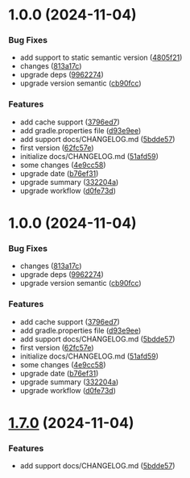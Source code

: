 # 1.0.0 (2024-11-04)


### Bug Fixes

* add support to static semantic version ([4805f21](https://github.com/JonDotsoy/action-semantic-release/commit/4805f21df13a462e6fa1c3bc1a7724bb31cda84e))
* changes ([813a17c](https://github.com/JonDotsoy/action-semantic-release/commit/813a17c5ae3700ed400949ec6308a2638e3ce252))
* upgrade deps ([9962274](https://github.com/JonDotsoy/action-semantic-release/commit/9962274a04cf3598959ce5de6437c8cf3cb236f2))
* upgrade version semantic ([cb90fcc](https://github.com/JonDotsoy/action-semantic-release/commit/cb90fcc0187d00c87d68a67631fc3be0b2117530))


### Features

* add cache support ([3796ed7](https://github.com/JonDotsoy/action-semantic-release/commit/3796ed76425c9bca473560ad04567e6890a68da6))
* add gradle.properties file ([d93e9ee](https://github.com/JonDotsoy/action-semantic-release/commit/d93e9eed6d5638cb06f755ae504d5be82f161c5f))
* add support docs/CHANGELOG.md ([5bdde57](https://github.com/JonDotsoy/action-semantic-release/commit/5bdde576806150268e9d4b0b54f8c7d019ebcab0))
* first version ([62fc57e](https://github.com/JonDotsoy/action-semantic-release/commit/62fc57ef50510212a5d3126269c6767cd26ebb41))
* initialize docs/CHANGELOG.md ([51afd59](https://github.com/JonDotsoy/action-semantic-release/commit/51afd59676d5bb41c7735137d4548d3cc457e617))
* some changes ([4e9cc58](https://github.com/JonDotsoy/action-semantic-release/commit/4e9cc58cd1eeeafb670ae78da84a15964637d8fd))
* upgrade date ([b76ef31](https://github.com/JonDotsoy/action-semantic-release/commit/b76ef318a27a458fa9ceacf32deb142470c1c887))
* upgrade summary ([332204a](https://github.com/JonDotsoy/action-semantic-release/commit/332204ad75a6236992b1f51f70e4fb9274d3e57c))
* upgrade workflow ([d0fe73d](https://github.com/JonDotsoy/action-semantic-release/commit/d0fe73d421182528a851aa746b5d6f0cfef08936))

# 1.0.0 (2024-11-04)


### Bug Fixes

* changes ([813a17c](https://github.com/JonDotsoy/action-semantic-release/commit/813a17c5ae3700ed400949ec6308a2638e3ce252))
* upgrade deps ([9962274](https://github.com/JonDotsoy/action-semantic-release/commit/9962274a04cf3598959ce5de6437c8cf3cb236f2))
* upgrade version semantic ([cb90fcc](https://github.com/JonDotsoy/action-semantic-release/commit/cb90fcc0187d00c87d68a67631fc3be0b2117530))


### Features

* add cache support ([3796ed7](https://github.com/JonDotsoy/action-semantic-release/commit/3796ed76425c9bca473560ad04567e6890a68da6))
* add gradle.properties file ([d93e9ee](https://github.com/JonDotsoy/action-semantic-release/commit/d93e9eed6d5638cb06f755ae504d5be82f161c5f))
* add support docs/CHANGELOG.md ([5bdde57](https://github.com/JonDotsoy/action-semantic-release/commit/5bdde576806150268e9d4b0b54f8c7d019ebcab0))
* first version ([62fc57e](https://github.com/JonDotsoy/action-semantic-release/commit/62fc57ef50510212a5d3126269c6767cd26ebb41))
* initialize docs/CHANGELOG.md ([51afd59](https://github.com/JonDotsoy/action-semantic-release/commit/51afd59676d5bb41c7735137d4548d3cc457e617))
* some changes ([4e9cc58](https://github.com/JonDotsoy/action-semantic-release/commit/4e9cc58cd1eeeafb670ae78da84a15964637d8fd))
* upgrade date ([b76ef31](https://github.com/JonDotsoy/action-semantic-release/commit/b76ef318a27a458fa9ceacf32deb142470c1c887))
* upgrade summary ([332204a](https://github.com/JonDotsoy/action-semantic-release/commit/332204ad75a6236992b1f51f70e4fb9274d3e57c))
* upgrade workflow ([d0fe73d](https://github.com/JonDotsoy/action-semantic-release/commit/d0fe73d421182528a851aa746b5d6f0cfef08936))

# [1.7.0](https://github.com/JonDotsoy/action-semantic-release/compare/v1.6.0...v1.7.0) (2024-11-04)


### Features

* add support docs/CHANGELOG.md ([5bdde57](https://github.com/JonDotsoy/action-semantic-release/commit/5bdde576806150268e9d4b0b54f8c7d019ebcab0))
